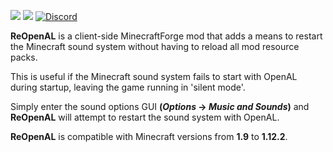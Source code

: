 [![](https://img.shields.io/github/license/srsCode/ReOpenAL.svg)](https://unlicense.org/UNLICENSE) [![](https://img.shields.io/github/release/srsCode/ReOpenAL.svg)](https://github.com/srsCode/ReOpenAL/releases) [![Discord](https://img.shields.io/discord/239916101994151937.svg)](https://discord.gg/HjSa2ZT)

**ReOpenAL** is a client-side MinecraftForge mod that adds a means to restart the Minecraft sound system without having to reload all mod resource packs.

This is useful if the Minecraft sound system fails to start with OpenAL during startup, leaving the game running in 'silent mode'.

Simply enter the sound options GUI __(*Options* -> *Music and Sounds*)__ and **ReOpenAL** will attempt to restart the sound system with OpenAL.

**ReOpenAL** is compatible with Minecraft versions from **1.9** to **1.12.2**.
